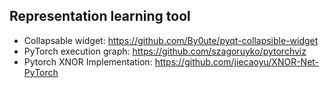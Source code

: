 ## Representation learning tool

- Collapsable widget: https://github.com/By0ute/pyqt-collapsible-widget
- PyTorch execution graph: https://github.com/szagoruyko/pytorchviz
- Pytorch XNOR Implementation: https://github.com/jiecaoyu/XNOR-Net-PyTorch 